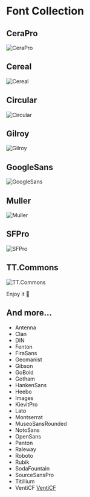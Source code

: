 # Font Collection

## CeraPro
![CeraPro](https://github.com/chrisbull/font-collection/blob/master/Images/CeraPro.jpg?raw=true)

## Cereal
![Cereal](https://github.com/chrisbull/font-collection/blob/master/Images/Cereal.png?raw=true)

## Circular
![Circular](https://github.com/chrisbull/font-collection/blob/master/Images/Circular.png?raw=true)

## Gilroy
![Gilroy](https://github.com/chrisbull/font-collection/blob/master/Images/Gilroy.png?raw=true)

## GoogleSans
![GoogleSans](https://github.com/chrisbull/font-collection/blob/master/Images/GoogleSans.png?raw=true)

## Muller
![Muller](https://github.com/chrisbull/font-collection/blob/master/Images/Muller.jpg?raw=true)

## SFPro
![SFPro](https://github.com/chrisbull/font-collection/blob/master/Images/SFPro.jpg?raw=true)

## TT.Commons
![TT.Commons](https://github.com/chrisbull/font-collection/blob/master/Images/TT.Commons.jpg?raw=true)

Enjoy it 🙌

## And more...
- Antenna
- Clan
- DIN
- Fenton
- FiraSans
- Geomanist
- Gibson
- GoBold
- Gotham
- HankenSans
- Heebo
- Images
- KievitPro
- Lato
- Montserrat
- MuseoSansRounded
- NotoSans
- OpenSans
- Panton
- Raleway
- Roboto
- Rubik
- SodaFountain
- SourceSansPro
- Titillium
- VentiCF
[VentiCF](https://github.com/chrisbull/font-collection/blob/master/Images/Venti.jpg?raw=true)